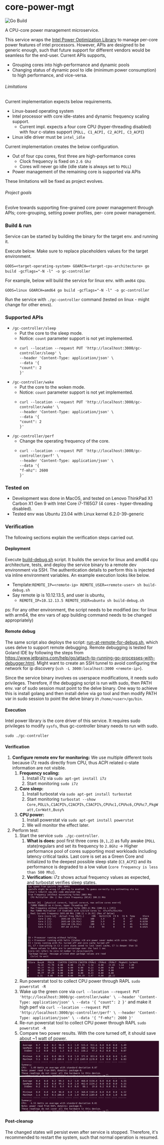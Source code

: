 # core-power-mgt

![Go Build](https://github.com/crunchycookie/core-power-mgt/actions/workflows/go.yml/badge.svg)

A CPU-core power management microservice.

This service wraps the [Intel Power Optimization Library](https://github.com/intel/power-optimization-library) to 
manage per-core power features of intel processors. However, APIs are designed to be generic enough, such that future
support for different vendors would be seamless for the end-user. Current APIs supports,

- Grouping cores into high-performance and dynamic pools
- Changing status of dynamic pool to idle (minimum power consumption) to high performance, and vice-versa.

###### Limitations

Current implementation expects below requirements.

- Linux-based operating system
- Intel processor with core idle-states and dynamic frequency scaling support.
    - Current impl. expects a four core CPU (hyper-threading disabled) with four c-states support (`POLL, C1_ACPI, C2_ACPI, C3_ACPI`)
- Linux idle driver must be `intel_idle`

Current implementation creates the below configuration.
- Out of four cpu cores, first three are high-performance cores
    - Clock frequency is fixed on `2.6 Ghz`
    - Cores will never go idle (idle state is always set to `POLL`)
- Power management of the remaining core is supported via APIs

These limitations will be fixed as project evolves.

###### Project goals

Evolve towards supporting fine-grained core power management through APIs; core-grouping, setting power profiles, per-
core power management.

### Build & run

Service can be started by building the binary for the target env. and running it.

Execute below. Make sure to replace placeholders values for the target environment.

`GOOS=<target-operating-system> GOARCH=<target-cpu-architecture> go build -gcflags="-N -l" -o gc-controller`

For example, below will build the service for linux env. with `amd64` cpu.

`GOOS=linux GOARCH=amd64 go build -gcflags="-N -l" -o gc-controller`

Run the service with `./gc-controller` command (tested on linux - might change for other envs).

### Supported APIs

- `/gc-controller/sleep`
    - Put the core to the sleep mode. 
    - Notice: `count` parameter support is not yet implemented.
    - ```
      curl --location --request PUT 'http://localhost:3000/gc-controller/sleep' \
      --header 'Content-Type: application/json' \
      --data '{
      "count": 2
      }'
      ``` 
- `/gc-controller/wake`
    - Put the core to the woken mode.
    - Notice: `count` parameter support is not yet implemented.
    - ```
      curl --location --request PUT 'http://localhost:3000/gc-controller/wake' \
      --header 'Content-Type: application/json' \
      --data '{
      "count": 2
      }'
      ```
- `/gc-controller/perf`
    - Change the operating frequency of the core.
    - ```
      curl --location --request PUT 'http://localhost:3000/gc-controller/perf' \
      --header 'Content-Type: application/json' \
      --data '{
      "f-mhz": 2600
      }'
      ```

### Tested on
- Development was done in MacOS, and tested on Lenovo ThinkPad X1 Carbon X1 Gen 9 with Intel Core i7-1165G7
  (4 cores - hyper-threading disabled).
- Tested env was Ubuntu 23.04 with Linux kernel 6.2.0-39-generic

### Verification

The following sections explain the verification steps carried out.

#### Deployment

Execute [build-debug.sh](../build-debug.sh) script. It builds the service for linux and amd64 cpu architecture, tests,
and deploy the service binary to a remote dev
environment via SSH. The authentication details to perform this is injected via inline environment variables. An
example execution looks like below.

- Template:`REMOTE_IP=<remote-ip> REMOTE_USER=<remote-user> sh build-debug.sh`
- Say remote ip is 10.12.13.5, and user is ubuntu,
    - `REMOTE_IP=10.12.13.5 REMOTE_USER=ubuntu sh build-debug.sh`

ps: For any other environment, the script needs to be modified (ex: for linux with arm64, the
env vars of app building command needs to be changed appropriately)

#### Remote debug

The same script also deploys the script: [run-at-remote-for-debug.sh](../run-at-remote-for-debug.sh), which
uses delve to support remote debugging. Remote debugging is tested for Goland IDE by following the steps from
https://www.jetbrains.com/help/go/attach-to-running-go-processes-with-debugger.html. Might want to create an SSH tunnel
to avoid configuring the network for ip discovery (`ssh -L 3000:localhost:3000 <remote-ip>`).

Since the service binary involves os userspace modifications, it needs sudo privileges. Therefore, if the debugging
script is run with sudo, then PATH env. var of sudo session must point to the delve binary. One way to achieve this is
install golang and then install delve via go tool and then modify PATH var in sudo session to point the delve binary
in `/home/<user>/go/bin`.

#### Execution

Intel power library is the core driver of this service. It requires sudo privileges to modify `sysfs`, thus gc-controller
binary needs to run with sudo.

`sudo ./gc-controller`

#### Verification

1. **Configure remote env for monitoring:** We use multiple different tools because i7z reads directly from CPU, thus ACPI related c-state
   information are not visible.
    1. **Frequency scaling:**
        1. Install i7z via `sudo apt-get install i7z`
        2. Start monitoring `sudo i7z`
    2. **Core sleep:**
        1. Install turbostat via `sudo apt-get install turbostat`
        2. Start monitoring `turbostat --show Core,POLL%,C1ACPI%,C2ACPI%,C3ACPI%,CPU%c1,CPU%c6,CPU%c7,PkgWatt,CorWatt,Busy%`
    3. **CPU power:**
        1. Install powerstat via `sudo apt-get install powerstat`
        2. We will monitor the effect later.
2. Perform test:
    1. Start the service `sudo ./gc-controller`.
        1. **What is does:** pool first three cores (`0,1,2`) as fully awake (`POLL` state)regulars and set its frequency to `2.8Ghz` -> Higher
           performance pool of cores supporting most workloads including latency critical tasks. Last core is set as a
           Green Core and initialized to the deepest possible sleep state (`C3_ACPI`) and its performance is degraded to
           a low value (`core frequency is less than 500 Mhz`).
        2. **Verification:** i7z shows actual frequency values as expected, and turbostat verifies sleep states.
           ![perf-states-verification.png](docs/perf-states-verification.png)
           ![c-states-verification.png](docs/c-states-verification.png)
    2. Run powerstat tool to collect CPU power through RAPL `sudo powerstat -R`
    3. Wake up the green core via `curl --location --request PUT 'http://localhost:3000/gc-controller/wake' \
       --header 'Content-Type: application/json' \
       --data '{
       "count": 2
       }'` and make it high perf via `curl --location --request PUT 'http://localhost:3000/gc-controller/perf' \
       --header 'Content-Type: application/json' \
       --data '{
       "f-mhz": 2600
       }'`
    4. Re-run powerstat tool to collect CPU power through RAPL `sudo powerstat -R`
    5. Compare two power results. With the core turned off, it should save about ~1 watt of power.
       ![power-verification-pre.png](docs/power-verification-pre.png)
       ![power-verification-post.png](docs/power-verification-post.png)
#### Post-cleanup

The changed states will persist even after service is stopped. Therefore, it's recommended to restart the system, such
that normal operation is resumed.


